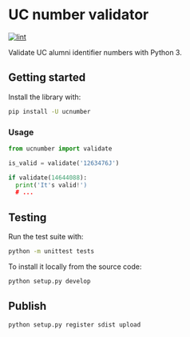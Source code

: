 # UC number validator

[![lint][lint-image]][lint-url]

Validate UC alumni identifier numbers with Python 3.

## Getting started

Install the library with:

```sh
pip install -U ucnumber
```

### Usage

```python
from ucnumber import validate

is_valid = validate('1263476J')

if validate(14644088):
  print('It's valid!')
  # ...
```

## Testing

Run the test suite with:

```sh
python -m unittest tests
```

To install it locally from the source code:

```sh
python setup.py develop
```

## Publish

```sh
python setup.py register sdist upload
```

[ci-image]: https://travis-ci.org/open-source-uc/validate-uc-number-py.svg
[ci-url]: https://travis-ci.org/open-source-uc/validate-uc-number-py
[lint-image]: https://codeclimate.com/github/open-source-uc/validate-uc-number-py/badges/gpa.svg
[lint-url]: https://codeclimate.com/github/open-source-uc/validate-uc-number-py
